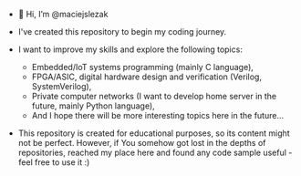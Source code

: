 - 👋 Hi, I’m @maciejslezak
- I've created this repository to begin my coding journey.
- I want to improve my skills and explore the following topics:
  - Embedded/IoT systems programming (mainly C language),
  - FPGA/ASIC, digital hardware design and verification (Verilog, SystemVerilog),
  - Private computer networks (I want to develop home server in the future, mainly Python language),
  - And I hope there will be more interesting topics here in the future...

- This repository is created for educational purposes, so its content might not be perfect. However, if You somehow got lost in the depths of repositories, reached my place here and found any code sample useful - feel free to use it :)
<!---
maciejslezak/maciejslezak is a ✨ special ✨ repository because its `README.md` (this file) appears on your GitHub profile.
You can click the Preview link to take a look at your changes.
--->
